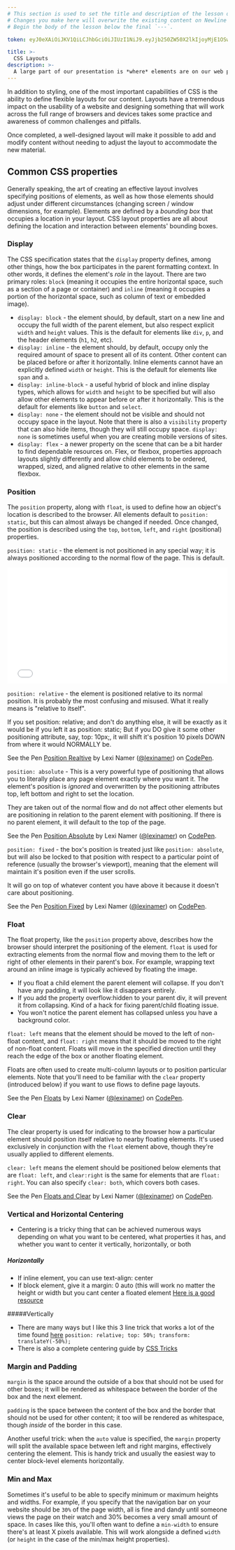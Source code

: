 ```yaml
---
# This section is used to set the title and description of the lesson on Newline. Do not edit `token`.
# Changes you make here will overwrite the existing content on Newline when synced via Github.
# Begin the body of the lesson below the final `---`.

token: eyJ0eXAiOiJKV1QiLCJhbGciOiJIUzI1NiJ9.eyJjb250ZW50X2lkIjoyMjE1OSwiY29udGVudF90eXBlIjoiTGVzc29uIn0.vRIT92hLHQjH7zTWS60KSLTtZmRASWWSqQyQ2EigJIk

title: >-
  CSS Layouts
description: >-
  A large part of our presentation is *where* elements are on our web page. Let's learn to use CSS for controlling our page layouts. 
---
```

In addition to styling, one of the most important capabilities of CSS is the ability to define flexible layouts for our content. Layouts have a tremendous impact on the usability of a website and designing something that will work across the full range of browsers and devices takes some practice and awareness of common challenges and pitfalls. 

Once completed, a well-designed layout will make it possible to add and modify content without needing to adjust the layout to accommodate the new material. 

## Common CSS properties
Generally speaking, the art of creating an effective layout involves specifying positions of elements, as well as how those elements should adjust under different circumstances (changing screen / window dimensions, for example). Elements are defined by a *bounding box* that occupies a location in your layout. CSS layout properties are all about defining the location and interaction between elements' bounding boxes. 

### Display
The CSS specification states that the `display` property defines, among other things, how the box participates in the parent formatting context. In other words, it defines the element's *role* in the layout. There are two primary roles: `block` (meaning it occupies the entire horizontal space, such as a section of a page or container) and `inline` (meaning it occupies a portion of the horizontal space, such as column of text or embedded image).

- `display: block` - the element should, by default, start on a new line and occupy the full width of the parent element, but also respect explicit `width` and `height` values. This is the default for elements like `div`, `p`, and the header elements (`h1`, `h2`, etc).
- `display: inline` - the element should, by default, occupy only the required amount of space to present all of its content. Other content can be placed before or after it horizontally. Inline elements cannot have an explicitly defined `width` or `height`. This is the default for elements like `span` and `a`.
- `display: inline-block` - a useful hybrid of block and inline display types, which allows for `width` and `height` to be specified but will also allow other elements to appear before or after it horizontally. This is the default for elements like `button` and `select`.
- `display: none` - the element should not be visible and should not occupy space in the layout. Note that there is also a `visibility` property that can also hide items, though they will still occupy space. `display: none` is sometimes useful when you are creating mobile versions of sites.
- `display: flex` - a newer property on the scene that can be a bit harder to find dependable resources on. Flex, or flexbox, properties approach layouts slightly differently and allow child elements to be ordered, wrapped, sized, and aligned relative to other elements in the same flexbox.

### Position
The `position` property, along with `float`, is used to define how an object's location is described to the browser. All elements default to `position: static`, but this can almost always be changed if needed. Once changed, the position is described using the `top`, `bottom`, `left`, and `right` (positional) properties.

`position: static` - the element is not positioned in any special way; it is always positioned according to the normal flow of the page. This is default.

<iframe height='265' scrolling='no' src='//codepen.io/lexinamer/embed/QKkkLw/?height=265&theme-id=0&default-tab=html,result&embed-version=2' frameborder='no' allowtransparency='true' allowfullscreen='true' style='width: 100%;'>See the Pen <a href='http://codepen.io/lexinamer/pen/QKkkLw/'>Position Static</a> by Lexi Namer (<a href='http://codepen.io/lexinamer'>@lexinamer</a>) on <a href='http://codepen.io'>CodePen</a>.
</iframe>

`position: relative` - the element is positioned relative to its normal position. It is probably the most confusing and misused. What it really means is "relative to itself". 

If you set position: relative; and don't do anything else, it will be exactly as it would be if you left it as position: static; But if you DO give it some other positioning attribute, say, top: 10px;, it will shift it's position 10 pixels DOWN from where it would NORMALLY be.

<p data-height="265" data-theme-id="0" data-slug-hash="gwBBYE" data-default-tab="css,result" data-user="lexinamer" data-embed-version="2" class="codepen">See the Pen <a href="http://codepen.io/lexinamer/pen/gwBBYE/">Position Realtive</a> by Lexi Namer (<a href="http://codepen.io/lexinamer">@lexinamer</a>) on <a href="http://codepen.io">CodePen</a>.</p>
<script async src="//assets.codepen.io/assets/embed/ei.js"></script>

`position: absolute` - This is a very powerful type of positioning that allows you to literally place any page element exactly where you want it. The element's position is *ignored* and overwritten by the positioning attributes top, left bottom and right to set the location.

They are taken out of the normal flow and do not affect other elements but are positioning in relation to the parent element with positioning. If there is no parent element, it will default to the top of the page. 

<p data-height="367" data-theme-id="0" data-slug-hash="XjxxNZ" data-default-tab="css,result" data-user="lexinamer" data-embed-version="2" class="codepen">See the Pen <a href="http://codepen.io/lexinamer/pen/XjxxNZ/">Position Absolute</a> by Lexi Namer (<a href="http://codepen.io/lexinamer">@lexinamer</a>) on <a href="http://codepen.io">CodePen</a>.</p>
<script async src="//assets.codepen.io/assets/embed/ei.js"></script>

`position: fixed` - the box's position is treated just like `position: absolute`, but will also be locked to that position with respect to a particular point of reference (usually the browser's viewport), meaning that the element will maintain it's position even if the user scrolls. 

It will go on top of whatever content you have above it because it doesn't care about positioning. 

<p data-height="265" data-theme-id="0" data-slug-hash="WGaaXx" data-default-tab="css,result" data-user="lexinamer" data-embed-version="2" class="codepen">See the Pen <a href="http://codepen.io/lexinamer/pen/WGaaXx/">Position Fixed</a> by Lexi Namer (<a href="http://codepen.io/lexinamer">@lexinamer</a>) on <a href="http://codepen.io">CodePen</a>.</p>
<script async src="//assets.codepen.io/assets/embed/ei.js"></script>

### Float
The float property, like the `position` property above, describes how the browser should interpret the positioning of the element. `float` is used for extracting elements from the normal flow and moving them to the left or right of other elements in their parent's box. For example, wrapping text around an inline image is typically achieved by floating the image.

- If you float a child element the parent element will collapse. If you don't have any padding, it will look like it disappears entirely.
- If you add the property overflow:hidden to your parent div, it will prevent it from collapsing. Kind of a hack for fixing parent/child floating issue.
- You won't notice the parent element has collapsed unless you have a background color.

`float: left` means that the element should be moved to the left of non-float content, and `float: right` means that it should be moved to the right of non-float content. Floats will move in the specified direction until they reach the edge of the box or another floating element.

Floats are often used to create multi-column layouts or to position particular elements. Note that you'll need to be familiar with the `clear` property (introduced below) if you want to use flows to define page layouts.

<p data-height="265" data-theme-id="0" data-slug-hash="vXVVwB" data-default-tab="css,result" data-user="lexinamer" data-embed-version="2" class="codepen">See the Pen <a href="http://codepen.io/lexinamer/pen/vXVVwB/">Floats</a> by Lexi Namer (<a href="http://codepen.io/lexinamer">@lexinamer</a>) on <a href="http://codepen.io">CodePen</a>.</p>
<script async src="//assets.codepen.io/assets/embed/ei.js"></script>

### Clear
The clear property is used for indicating to the browser how a particular element should position itself relative to nearby floating elements. It's used exclusively in conjunction with the `float` element above, though they're usually applied to different elements.

`clear: left` means the element should be positioned below elements that are `float: left`, and `clear:right` is the same for elements that are `float: right`. You can also specify `clear: both`, which covers both cases.

<p data-height="341" data-theme-id="0" data-slug-hash="bwmmPg" data-default-tab="css,result" data-user="lexinamer" data-embed-version="2" class="codepen">See the Pen <a href="http://codepen.io/lexinamer/pen/bwmmPg/">Floats and Clear</a> by Lexi Namer (<a href="http://codepen.io/lexinamer">@lexinamer</a>) on <a href="http://codepen.io">CodePen</a>.</p>
<script async src="//assets.codepen.io/assets/embed/ei.js"></script>

### Vertical and Horizontal Centering
- Centering is a tricky thing that can be achieved numerous ways depending on what you want to be centered, what properties it has, and whether you want to center it vertically, horizontally, or both 

##### Horizontally
- If inline element, you can use text-align: center
- If block element, give it a margin: 0 auto (this will work no matter the height or width but you cant center a floated element [Here is a good resource](https://css-tricks.com/float-center/) 

#####Vertically
- There are many ways but I like this 3 line trick that works a lot of the time found [here](http://zerosixthree.se/vertical-align-anything-with-just-3-lines-of-css/)
  `position: relative;
  top: 50%;
  transform: translateY(-50%);`
- There is also a complete centering guide by [CSS Tricks](https://css-tricks.com/centering-css-complete-guide/)

### Margin and Padding
`margin` is the space around the outside of a box that should not be used for other boxes; it will be rendered as whitespace between the border of the box and the next element.

`padding` is the space between the content of the box and the border that should not be used for other content; it too will be rendered as whitespace, though *inside* of the border in this case.

Another useful trick: when the `auto` value is specified, the `margin` property will split the available space between left and right margins, effectively centering the element. This is handy trick and usually the easiest way to center block-level elements horizontally.

### Min and Max
Sometimes it's useful to be able to specify minimum or maximum heights and widths. For example, if you specify that the navigation bar on your website should be `30%` of the page width, all is fine and dandy until someone views the page on their watch and 30% becomes a very small amount of space. In cases like this, you'll often want to define a `min-width` to ensure there's at least X pixels available. This will work alongside a defined `width` (or `height` in the case of the min/max height properties).
